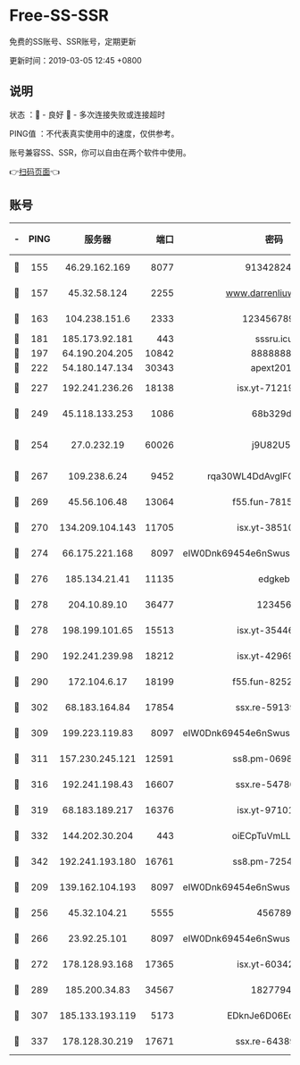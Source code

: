 # Free-SS-SSR

免费的SS账号、SSR账号，定期更新

更新时间：2019-03-05 12:45 +0800

## 说明

状态     ：🙂 - 良好 🙁 - 多次连接失败或连接超时

PING值   ：不代表真实使用中的速度，仅供参考。

账号兼容SS、SSR，你可以自由在两个软件中使用。

👉[扫码页面](https://liesauer.github.io/free-ss-ssr.github.io/)👈

## 账号

|-|PING|服务器|端口|密码|加密方式|区域|
|:----:|:----:|:-----:|-----:|:----:|:----:|:----:|
|🙂|155|46.29.162.169|8077|9134282479|aes-256-cfb|RU|
|🙂|157|45.32.58.124|2255|www.darrenliuwei.com|aes-256-cfb|JP|
|🙂|163|104.238.151.6|2333|12345678900|aes-256-cfb|JP|
|🙂|181|185.173.92.181|443|sssru.icu|rc4-md5|RU|
|🙂|197|64.190.204.205|10842|88888888|rc4-md5|US|
|🙂|222|54.180.147.134|30343|apext2019|chacha20|KR|
|🙂|227|192.241.236.26|18138|isx.yt-71219423|aes-256-cfb|US|
|🙂|249|45.118.133.253|1086|68b329da|aes-256-cfb|SG|
|🙂|254|27.0.232.19|60026|j9U82U53|xchacha20-ietf-poly1305|HK|
|🙂|267|109.238.6.24|9452|rqa30WL4DdAvgIFG6Fs3znzTa|aes-256-cfb|FR|
|🙂|269|45.56.106.48|13064|f55.fun-78155284|aes-256-cfb|US|
|🙂|270|134.209.104.143|11705|isx.yt-38510096|aes-256-cfb|SG|
|🙂|274|66.175.221.168|8097|eIW0Dnk69454e6nSwuspv9DmS201tQ0D|aes-256-cfb|US|
|🙂|276|185.134.21.41|11135|edgkeb|aes-256-cfb|GB|
|🙂|278|204.10.89.10|36477|123456|aes-256-cfb|US|
|🙂|278|198.199.101.65|15513|isx.yt-35446579|aes-256-cfb|US|
|🙂|290|192.241.239.98|18212|isx.yt-42969531|aes-256-cfb|US|
|🙂|290|172.104.6.17|18199|f55.fun-82524174|aes-256-cfb|US|
|🙂|302|68.183.164.84|17854|ssx.re-59139311|aes-256-cfb|US|
|🙂|309|199.223.119.83|8097|eIW0Dnk69454e6nSwuspv9DmS201tQ0D|aes-256-cfb|US|
|🙂|311|157.230.245.121|12591|ss8.pm-06983018|aes-256-cfb|SG|
|🙂|316|192.241.198.43|16607|ssx.re-54780207|aes-256-cfb|US|
|🙂|319|68.183.189.217|16376|isx.yt-97101614|aes-256-cfb|SG|
|🙂|332|144.202.30.204|443|oiECpTuVmLLxk4Ts|aes-256-cfb|US|
|🙂|342|192.241.193.180|16761|ss8.pm-72545882|aes-256-cfb|US|
|🙂|209|139.162.104.193|8097|eIW0Dnk69454e6nSwuspv9DmS201tQ0D|aes-256-cfb|JP|
|🙂|256|45.32.104.21|5555|456789|aes-256-cfb|SG|
|🙂|266|23.92.25.101|8097|eIW0Dnk69454e6nSwuspv9DmS201tQ0D|aes-256-cfb|US|
|🙂|272|178.128.93.168|17365|isx.yt-60342023|aes-256-cfb|SG|
|🙂|289|185.200.34.83|34567|18277940|aes-256-cfb|US|
|🙂|307|185.133.193.119|5173|EDknJe6D06EoWDaw|aes-256-cfb|US|
|🙂|337|178.128.30.219|17671|ssx.re-64389778|aes-256-cfb|SG|
